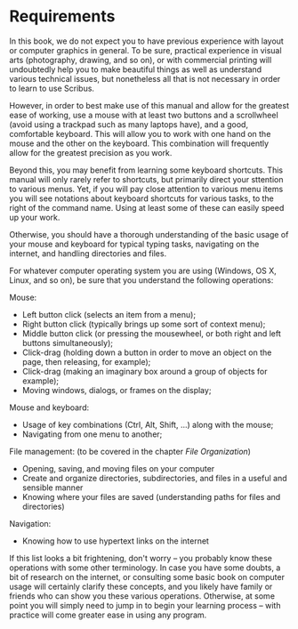 # Requirements

In this book, we do not expect you to have previous experience with layout or computer graphics in general. To be sure, practical experience in visual arts (photography, drawing, and so on), or with commercial printing will undoubtedly help you to make beautiful things as well as understand various technical issues, but nonetheless all that is not necessary in order to learn to use Scribus.

However, in order to best make use of this manual and allow for the greatest ease of working, use a mouse with at least two buttons and a scrollwheel (avoid using a trackpad such as many laptops have), and a good, comfortable keyboard. This will allow you to work with one hand on the mouse and the other on the keyboard. This combination will frequently allow for the greatest precision as you work.

Beyond this, you may benefit from learning some keyboard shortcuts. This manual will only rarely refer to shortcuts, but primarily direct your sttention to various menus. Yet, if you will pay close attention to various menu items you will see notations about keyboard shortcuts for various tasks, to the right of the command name. Using at least some of these can easily speed up your work.

Otherwise, you should have a thorough understanding of the basic usage of your mouse and keyboard for typical typing tasks, navigating on the internet, and handling directories and files.

For whatever computer operating system you are using (Windows, OS X, Linux, and so on), be sure that you understand the following operations:

Mouse:

- Left button click (selects an item from a menu);
- Right button click (typically brings up some sort of context menu);
- Middle button click (or pressing the mousewheel, or both right and left buttons simultaneously);
- Click-drag (holding down a button in order to move an object on the page, then releasing, for example);
- Click-drag (making an imaginary box around a group of objects for example);
- Moving windows, dialogs, or frames on the display;

Mouse and keyboard:

- Usage of key combinations (Ctrl, Alt, Shift, ...) along with the mouse;
- Navigating from one menu to another;

File management: (to be covered in the chapter _File Organization_)

- Opening, saving, and moving files on your computer
- Create and organize directories, subdirectories, and files in a useful and sensible manner
- Knowing where your files are saved (understanding paths for files and directories)

Navigation:

- Knowing how to use hypertext links on the internet

If this list looks a bit frightening, don't worry – you probably know these operations with some other terminology. In case you have some doubts, a bit of research on the internet, or consulting some basic book on computer usage will certainly clarify these concepts, and you likely have family or friends who can show you these various operations. Otherwise, at some point you will simply need to jump in to begin your learning process – with practice will come greater ease in using any program.
